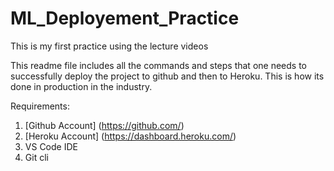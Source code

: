 # ML_Deployement_Practice
This is my first practice using the lecture videos

This readme file includes all the commands and steps that one needs to successfully deploy the project to github and then to Heroku. This is how its done in production in the industry.

Requirements:

1.  [Github Account] (https://github.com/)
2.  [Heroku Account] (https://dashboard.heroku.com/)
3.  VS Code IDE
4.  Git cli

